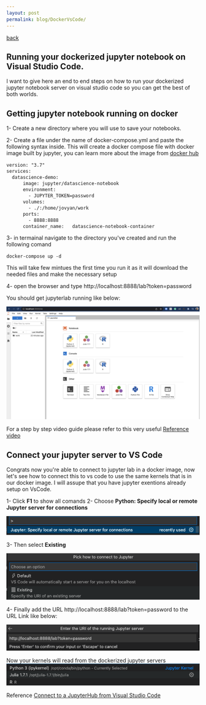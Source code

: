 ```yaml
---
layout: post
permalink: blog/DockerVsCode/
---
```


[back](../)
## Running your dockerized jupyter notebook on Visual Studio Code.
I want to give here an end to end steps on how to run your dockerized jupyter notebook server on visual studio code so you can get the best of both worlds. 


## Getting jupyter notebook running on docker

1- Create a new directory where you will use to save your notebooks.


2- Create a file under the name of docker-compose.yml and paste the following syntax inside. This will create a docker compose file with docker image built by jupyter, you can learn more about the image from [docker hub]( https://hub.docker.com/r/jupyter/datascience-notebook/)

```
version: "3.7" 
services:
  datascience-demo:
      image: jupyter/datascience-notebook
      environment: 
        - JUPYTER_TOKEN=password  
      volumes:
        - ./:/home/jovyan/work 
      ports:
        - 8888:8888
      container_name:   datascience-notebook-container
``` 

3- in termainal navigate to the directory you've created and run the following comand  
``` 
docker-compose up -d 
```

This will take few mintues the first time you run it as it will download the needed files and make the necessary setup 


4- open the browser and type http://localhost:8888/lab?token=password

You should get jupyterlab running like below: 

![juypterlab](juypterlab.png)


For a step by step video guide please refer to this very useful
[Reference video](https://www.youtube.com/watch?v=uIipJX7TfBw)




## Connect your jupyter server to VS Code 

Congrats now you're able to connect to jupyter lab in a docker image, now let's see how to connect this to vs code to use the same kernels that is in our docker image. I will assupe that you have jupyter exentions already setup on VsCode. 


1- Click **F1** to show all comands
2- Choose **Python: Specify local or remote Jupyter server for connections**

![juypterlab](f1.png)


3- Then select **Existing**

![Existing](existing.png)


4- Finally add the URL http://localhost:8888/lab?token=password to the URL Link like below:

![url](url.png)


Now your kernels will read from the dockerized jupyter servers 
![kernel](kernel.png)

Reference [Connect to a JupyterHub from Visual Studio Code
](https://blog.jupyter.org/connect-to-a-jupyterhub-from-visual-studio-code-ed7ed3a31bcb)